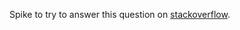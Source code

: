 Spike to try to answer this question on [stackoverflow](http://stackoverflow.com/questions/15876410).
